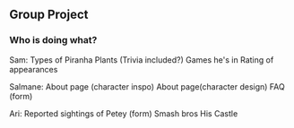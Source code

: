 ## Group Project

### Who is doing what?

Sam:
Types of Piranha Plants (Trivia included?)
Games he's in
Rating of appearances

Salmane:
About page (character inspo)
About page(character design)
FAQ (form)

Ari:
Reported sightings of Petey (form)
Smash bros
His Castle
